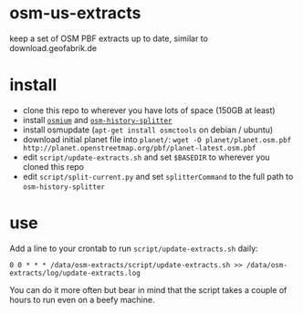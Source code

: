 osm-us-extracts
===============

keep a set of OSM PBF extracts up to date, similar to download.geofabrik.de

install
=======

* clone this repo to wherever you have lots of space (150GB at least)
* install [`osmium`](https://github.com/joto/osmium) and [`osm-history-splitter`](https://github.com/MaZderMind/osm-history-splitter)
* install osmupdate (`apt-get install osmctools` on debian / ubuntu)
* download initial planet file into `planet/`: `wget -O planet/planet.osm.pbf  http://planet.openstreetmap.org/pbf/planet-latest.osm.pbf`
* edit `script/update-extracts.sh` and set `$BASEDIR` to wherever you cloned this repo
* edit `script/split-current.py` and set `splitterCommand` to the full path to `osm-history-splitter`

use
===

Add a line to your crontab to run `script/update-extracts.sh` daily:

```cron
0 0 * * * /data/osm-extracts/script/update-extracts.sh >> /data/osm-extracts/log/update-extracts.log
```

You can do it more often but bear in mind that the script takes a couple of hours to run even on a beefy machine.
